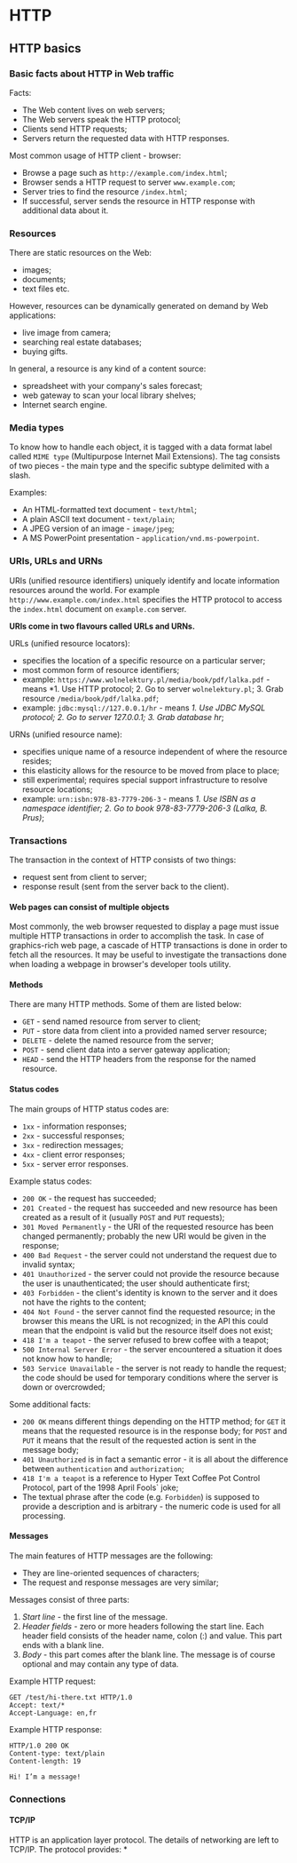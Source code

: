 # HTTP

## HTTP basics

### Basic facts about HTTP in Web traffic

Facts:
* The Web content lives on web servers;
* The Web servers speak the HTTP protocol;
* Clients send HTTP requests;
* Servers return the requested data with HTTP responses.

Most common usage of HTTP client - browser:
* Browse a page such as `http://example.com/index.html`;
* Browser sends a HTTP request to server `www.example.com`;
* Server tries to find the resource `/index.html`;
* If successful, server sends the resource in HTTP response with additional data about it.

### Resources

There are static resources on the Web:
* images;
* documents;
* text files etc.

However, resources can be dynamically generated on demand by Web applications:
* live image from camera;
* searching real estate databases;
* buying gifts.

In general, a resource is any kind of a content source:
* spreadsheet with your company's sales forecast;
* web gateway to scan your local library shelves;
* Internet search engine.

### Media types

To know how to handle each object, it is tagged with a data format label called `MIME type` (Multipurpose Internet Mail Extensions).
The tag consists of two pieces - the main type and the specific subtype delimited with a slash.

Examples:
* An HTML-formatted text document - `text/html`;
* A plain ASCII text document - `text/plain`;
* A JPEG version of an image - `image/jpeg`;
* A MS PowerPoint presentation - `application/vnd.ms-powerpoint`.

### URIs, URLs and URNs

URIs (unified resource identifiers) uniquely identify and locate information resources around the world.
For example `http://www.example.com/index.html` specifies the HTTP protocol to access the `index.html` document on `example.com` server.

**URIs come in two flavours called URLs and URNs.**

URLs (unified resource locators):
* specifies the location of a specific resource on a particular server;
* most common form of resource identifiers;
* example: `https://www.wolnelektury.pl/media/book/pdf/lalka.pdf` - means *1. Use HTTP protocol; 2. Go to server `wolnelektury.pl`; 3. Grab resource `/media/book/pdf/lalka.pdf`;
* example: `jdbc:mysql://127.0.0.1/hr` - means *1. Use JDBC MySQL protocol; 2. Go to server 127.0.0.1; 3. Grab database hr*;

URNs (unified resource name):
* specifies unique name of a resource independent of where the resource resides;
* this elasticity allows for the resource to be moved from place to place;
* still experimental; requires special support infrastructure to resolve resource locations;
* example: `urn:isbn:978-83-7779-206-3` - means *1. Use ISBN as a namespace identifier; 2. Go to book 978-83-7779-206-3 (Lalka, B. Prus)*;

### Transactions

The transaction in the context of HTTP consists of two things:
* request sent from client to server;
* response result (sent from the server back to the client).

#### Web pages can consist of multiple objects

Most commonly, the web browser requested to display a page must issue multiple HTTP transactions in order to accomplish the task.
In case of graphics-rich web page, a cascade of HTTP transactions is done in order to fetch all the resources.
It may be useful to investigate the transactions done when loading a webpage in browser's developer tools utility.

#### Methods

There are many HTTP methods.
Some of them are listed below:
* `GET` - send named resource from server to client;
* `PUT` - store data from client into a provided named server resource;
* `DELETE` - delete the named resource from the server;
* `POST` - send client data into a server gateway application;
* `HEAD` - send the HTTP headers from the response for the named resource.

#### Status codes

The main groups of HTTP status codes are:
* `1xx` - information responses;
* `2xx` - successful responses;
* `3xx` - redirection messages;
* `4xx` - client error responses;
* `5xx` - server error responses.

Example status codes:
* `200 OK` - the request has succeeded;
* `201 Created` - the request has succeeded and new resource has been created as a result of it (usually `POST` and `PUT` requests);
* `301 Moved Permanently` - the URI of the requested resource has been changed permanently; probably the new URI would be given in the response;
* `400 Bad Request` - the server could not understand the request due to invalid syntax;
* `401 Unauthorized` - the server could not provide the resource because the user is unauthenticated; the user should authenticate first;
* `403 Forbidden` - the client's identity is known to the server and it does not have the rights to the content;
* `404 Not Found` - the server cannot find the requested resource; in the browser this means the URL is not recognized;
in the API this could mean that the endpoint is valid but the resource itself does not exist;
* `418 I'm a teapot` - the server refused to brew coffee with a teapot;
* `500 Internal Server Error` - the server encountered a situation it does not know how to handle;
* `503 Service Unavailable` - the server is not ready to handle the request;
the code should be used for temporary conditions where the server is down or overcrowded;

Some additional facts:
* `200 OK` means different things depending on the HTTP method; for `GET` it means that the requested resource is in the response body;
for `POST` and `PUT` it means that the result of the requested action is sent in the message body;
* `401 Unauthorized` is in fact a semantic error - it is all about the difference between `authentication` and `authorization`;
* `418 I'm a teapot` is a reference to Hyper Text Coffee Pot Control Protocol, part of the 1998 April Fools` joke;
* The textual phrase after the code (e.g. `Forbidden`) is supposed to provide a description and is arbitrary - the numeric code is used for all processing.

#### Messages

The main features of HTTP messages are the following:
* They are line-oriented sequences of characters;
* The request and response messages are very similar;

Messages consist of three parts:
1. *Start line* - the first line of the message.
2. *Header fields* - zero or more headers following the start line.
Each header field consists of the header name, colon (:) and value. This part ends with a blank line.
3. *Body* - this part comes after the blank line. The message is of course optional and may contain any type of data.

Example HTTP request:
```
GET /test/hi-there.txt HTTP/1.0
Accept: text/*
Accept-Language: en,fr

```

Example HTTP response:
```
HTTP/1.0 200 OK
Content-type: text/plain
Content-length: 19

Hi! I’m a message!
```

### Connections

#### TCP/IP

HTTP is an application layer protocol.
The details of networking are left to TCP/IP.
The protocol provides:
* 


